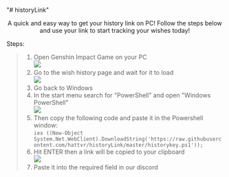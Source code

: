 "# historyLink" 
<p align='center'>
A quick and easy way to get your history link on PC! Follow the steps below and use your link to start tracking your wishes today!<br>

Steps:<br>
> 1. Open Genshin Impact Game on your PC<br>
<img src="https://i.imgur.com/EGu7rg4.png"><br>
> 2. Go to the wish history page and wait for it to load<br>
<img src="https://i.imgur.com/xsg6rOF.png"><br>
> 3. Go back to Windows<br>
> 4. In the start menu search for "PowerShell" and open "Windows PowerShell"<br>
<img src="https://i.imgur.com/3Xxgb7R.png"><br>
> 5. Then copy the following code and paste it in the Powershell window:<br>
> `
 iex ((New-Object System.Net.WebClient).DownloadString('https://raw.githubusercontent.com/hattvr/historyLink/master/historykey.ps1'));
> `
> 6. Hit ENTER then a link will be copied to your clipboard<br>
<img src="https://i.imgur.com/1a5WoV0.png"><br>
> 7. Paste it into the required field in our discord<br>
</p>